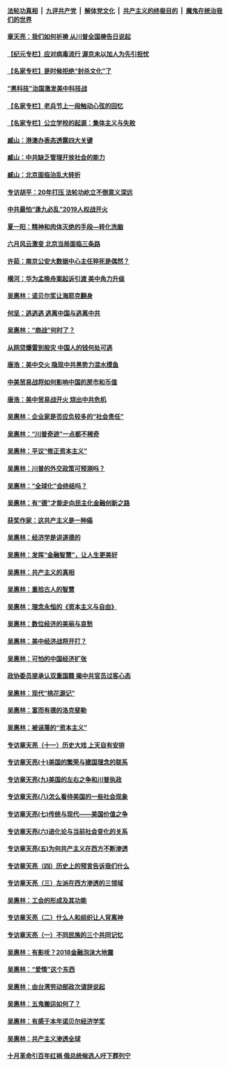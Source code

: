 

####  [法轮功真相](../../../../basic/blob/master/README.md?t=06231431) &nbsp;|&nbsp; [九评共产党](../../../../9ping.md/blob/master/README.md?t=06231431) &nbsp;|&nbsp; [解体党文化](../../../../jtdwh.md/blob/master/README.md?t=06231431)  &nbsp;|&nbsp; [共产主义的终极目的](../../../../gczydzjmd.md/blob/master/README.md?t=06231431) &nbsp;|&nbsp; [魔鬼在统治我们的世界](../../../../mgztzwmdsj.md/blob/master/README.md?t=06231431) 

#### [章天亮：我们如何祈祷 从川普全国祷告日说起](../pages/nsc423/n11944627.md?t=06231431) 

#### [【纪元专栏】应对病毒流行 渥京未以加人为先引担忧](../pages/nsc423/n11875714.md?t=06231431) 

#### [【名家专栏】是时候拒绝“封杀文化”了](../pages/nsc423/n11814093.md?t=06231431) 

#### [“黑科技”治国激发美中科技战](../pages/nsc423/n11638056.md?t=06231431) 

#### [【名家专栏】老兵节上一段触动心弦的回忆](../pages/nsc423/n11646016.md?t=06231431) 

#### [【名家专栏】公立学校的起源：集体主义与失败](../pages/nsc423/n11601833.md?t=06231431) 

#### [臧山：港澳办表态透露四大关键](../pages/nsc423/n11421628.md?t=06231431) 

#### [臧山：中共缺乏管理开放社会的能力](../pages/nsc423/n11407457.md?t=06231431) 

#### [臧山：北京面临治乱大转折](../pages/nsc423/n11406895.md?t=06231431) 

#### [专访胡平：20年打压 法轮功屹立不倒意义深远](../pages/nsc423/n11398800.md?t=06231431) 

#### [中共最怕“逢九必乱”2019人权战开火](../pages/nsc423/n11385248.md?t=06231431) 

#### [夏一阳：精神和肉体灭绝的手段—转化洗脑](../pages/nsc423/n11368250.md?t=06231431) 

#### [六月风云激变 北京当局面临三条路](../pages/nsc423/n11313668.md?t=06231431) 

#### [许茹：南京公安大数据中心主任猝死是偶然？](../pages/nsc423/n11064744.md?t=06231431) 

#### [横河：华为孟晚舟案起诉引渡 美中角力升级](../pages/nsc423/n11027230.md?t=06231431) 

#### [吴惠林：诺贝尔奖让海耶克翻身](../pages/nsc423/n10890049.md?t=06231431) 

#### [何坚：逃逃逃 逃离中国与逃离中共](../pages/nsc423/n10592891.md?t=06231431) 

#### [吴惠林：“商战”何时了？](../pages/nsc423/n10573558.md?t=06231431) 

#### [从网贷爆雷到股灾 中国人的钱何处可逃](../pages/nsc423/n10572800.md?t=06231431) 

#### [唐浩：美中交火 隐现中共黑势力混水摸鱼](../pages/nsc423/n10544040.md?t=06231431) 

#### [中美贸易战将如何影响中国的房市和币值](../pages/nsc423/n10543697.md?t=06231431) 

#### [唐浩：美中贸易战开火 烧出中共危机](../pages/nsc423/n10540126.md?t=06231431) 

#### [吴惠林：企业家是否应负较多的“社会责任”](../pages/nsc423/n10535022.md?t=06231431) 

#### [吴惠林：“川普奇迹”一点都不稀奇](../pages/nsc423/n10512808.md?t=06231431) 

#### [吴惠林：平议“修正资本主义”](../pages/nsc423/n10495724.md?t=06231431) 

#### [吴惠林：川普的外交政策可预测吗？](../pages/nsc423/n10462387.md?t=06231431) 

#### [吴惠林：“全球化”会终结吗？](../pages/nsc423/n10452838.md?t=06231431) 

#### [吴惠林：有“德”才能走向民主化金融创新之路](../pages/nsc423/n10432292.md?t=06231431) 

#### [获奖作家：这共产主义是一种癌](../pages/nsc423/n10431541.md?t=06231431) 

#### [吴惠林：经济学是讲道德的](../pages/nsc423/n10398014.md?t=06231431) 

#### [吴惠林：发挥“金融智慧”，让人生更美好](../pages/nsc423/n10375019.md?t=06231431) 

#### [吴惠林：共产主义的真相](../pages/nsc423/n10351394.md?t=06231431) 

#### [吴惠林：重拾古人的智慧](../pages/nsc423/n10337691.md?t=06231431) 

#### [吴惠林：理念永恒的《资本主义与自由》](../pages/nsc423/n10316274.md?t=06231431) 

#### [吴惠林：数位经济的美丽与哀愁](../pages/nsc423/n10292946.md?t=06231431) 

#### [吴惠林：美中经济战将开打？](../pages/nsc423/n10258825.md?t=06231431) 

#### [吴惠林：可怕的中国经济扩张](../pages/nsc423/n10219147.md?t=06231431) 

#### [政协委员提承认双重国籍 揭中共官员过客心态](../pages/nsc423/n10208809.md?t=06231431) 

#### [吴惠林：现代“桃花源记”](../pages/nsc423/n10185234.md?t=06231431) 

#### [吴惠林：富而有德的洛克斐勒](../pages/nsc423/n10142264.md?t=06231431) 

#### [吴惠林：被诬蔑的“资本主义”](../pages/nsc423/n10124816.md?t=06231431) 

#### [专访章天亮（十一）历史大戏 上天自有安排](../pages/nsc423/n10094905.md?t=06231431) 

#### [专访章天亮(十)美国的繁荣与建国理念的联系](../pages/nsc423/n10094899.md?t=06231431) 

#### [专访章天亮(九)美国的左右之争和川普执政](../pages/nsc423/n10094889.md?t=06231431) 

#### [专访章天亮(八)怎么看待美国的一些社会现象](../pages/nsc423/n10094857.md?t=06231431) 

#### [专访章天亮(七)传统与现代——美国价值之争](../pages/nsc423/n10093140.md?t=06231431) 

#### [专访章天亮(六)进化论与当前社会变化的关系](../pages/nsc423/n10092036.md?t=06231431) 

#### [专访章天亮(五)为何共产主义在西方不断渗透](../pages/nsc423/n10083620.md?t=06231431) 

#### [专访章天亮（四）历史上的预言告诉我们什么](../pages/nsc423/n10083606.md?t=06231431) 

#### [专访章天亮（三）左派在西方渗透的三领域](../pages/nsc423/n10081115.md?t=06231431) 

#### [吴惠林：工会的形成及其功能](../pages/nsc423/n10080633.md?t=06231431) 

#### [专访章天亮（二）什么人和组织让人背离神](../pages/nsc423/n10076637.md?t=06231431) 

#### [专访章天亮（一）不同民族的三个共同记忆](../pages/nsc423/n10074188.md?t=06231431) 

#### [吴惠林：有影呒？2018金融泡沫大地震](../pages/nsc423/n10040534.md?t=06231431) 

#### [吴惠林：“爱情”这个东西](../pages/nsc423/n10019423.md?t=06231431) 

#### [吴惠林：由台湾劳动部政次请辞说起](../pages/nsc423/n9979679.md?t=06231431) 

#### [吴惠林：五鬼搬运如何了？](../pages/nsc423/n9925338.md?t=06231431) 

#### [吴惠林：有感于本年诺贝尔经济学奖](../pages/nsc423/n9871883.md?t=06231431) 

#### [吴惠林：共产主义渗透全球](../pages/nsc423/n9812748.md?t=06231431) 

#### [十月革命引百年红祸 俄总统候选人吁下葬列宁](../pages/nsc423/n9810182.md?t=06231431) 

